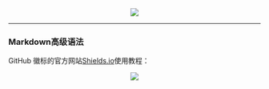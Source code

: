 
<div align="center">
    <img src="https://i.imgur.com/7K8pfdy.jpg">
    <br>
</div>

-----------

### Markdown高级语法


GitHub 徽标的官方网站[Shields.io](https://shields.io/#/)使用教程：

<div align="center">
    <img src="https://i.imgur.com/9c7k20y.png">
    <br>
</div>
